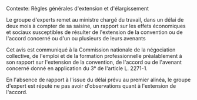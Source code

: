 Contexte: Règles générales d'extension et d'élargissement

Le groupe d'experts remet au ministre chargé du travail, dans un délai de deux mois à compter de sa saisine, un rapport sur les effets économiques et sociaux susceptibles de résulter de l'extension de la convention ou de l'accord concerné ou d'un ou plusieurs de leurs avenants

Cet avis est communiqué à la Commission nationale de la négociation collective, de l'emploi et de la formation professionnelle préalablement à son rapport sur l'extension de la convention, de l'accord ou de l'avenant concerné donné en application du 3° de l'article L. 2271-1.

En l'absence de rapport à l'issue du délai prévu au premier alinéa, le groupe d'expert est réputé ne pas avoir d'observations quant à l'extension de l'accord.